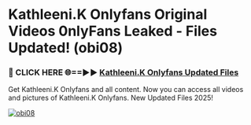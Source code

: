 # Kathleeni.K Onlyfans Original Videos 0nlyFans Leaked - Files Updated! (obi08)

<h3>🔴 CLICK HERE 🌐==►► <a href="https://tinyurl.com/2m67pmp6" rel="nofollow">Kathleeni.K Onlyfans Updated Files</a></h3>

Get Kathleeni.K Onlyfans and all content. Now you can access all videos and pictures of Kathleeni.K Onlyfans. New Updated Files 2025!

[![obi08](https://i.imgur.com/H4QAA4z.gif)](https://tinyurl.com/2m67pmp6)